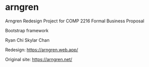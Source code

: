 # arngren

Arngren Redesign Project for COMP 2216 Formal Business Proposal

Bootstrap framework

Ryan
Chi
Skylar
Chan


Redesign: https://arngren.web.app/

Original site: https://arngren.net/
